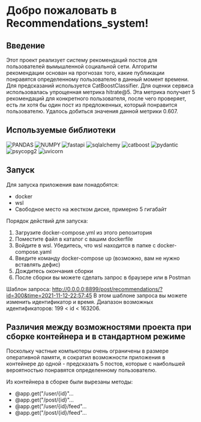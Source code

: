 # Добро пожаловать в Recommendations_system!

## Введение

Этот проект реализует систему рекомендаций постов для пользователей вымышленной социальной сети. Алгоритм рекомендации основан на прогнозах того, какие публикации понравятся определенному пользователю в данный момент времени. Для предсказаний используется CatBoostClassifier. Для оценки сервиса использовалась упрощенная метрика hitrate@5. Эта метрика получает 5 рекомендаций для конкретного пользователя, после чего проверяет, есть ли хотя бы один пост из предложенных, который понравится пользователю. Удалось добиться значения данной метрики 0.607.

## Используемые библиотеки

![PANDAS](https://img.shields.io/badge/PANDAS-1.4.2-090909??style=flat-square&logo=PANDAS)
![NUMPY](https://img.shields.io/badge/NUMPY-1.22.4-090909??style=flat-square&logo=NUMPY)
![fastapi](https://img.shields.io/badge/FASTAPI-0.75.1-090909??style=flat-square&logo=fastapi)
![sqlalchemy](https://img.shields.io/badge/SQLALCHEMY-1.4.32-090909??style=flat-square&logo=sqlalchemy)
![catboost](https://img.shields.io/badge/CATBOOST-1.0.6-090909??style=flat-square&logo=catboost)
![pydantic](https://img.shields.io/badge/PYDANTIC-1.9.1-090909??style=flat-square&logo=pydantic)
![psycopg2](https://img.shields.io/badge/PSYCOPG2-2.9.3-090909??style=flat-square&logo=psycopg2)
![uvicorn](https://img.shields.io/badge/UVICORN-0.16.0-090909??style=flat-square&logo=uvicorn)

## Запуск

Для запуска приложения вам понадобятся:

<ul>
  <li>docker</li>
  <li>wsl</li>
  <li>Свободное место на жестком диске, примерно 5 гигабайт</li>
</ul>

Порядок действий для запуска:

<ol>
    <li>Загрузите docker-compose.yml из этого репозитория</li>
    <li>Поместите файл в каталог с вашим dockerfile</li>
    <li>Войдите в wsl. Убедитесь, что wsl находится в папке с docker-compose.yaml</li>
    <li>Введите команду docker-compose up (возможно, вам не нужно вставлять дефис)</li>
    <li>Дождитесь окончания сборки</li>
    <li>После сборки вы можете сделать запрос в браузере или в Postman</li>
</ol>

Шаблон запроса: http://0.0.0.0:8899/post/recommendations/?id=300&time=2021-11-12-22:57:45 В этом шаблоне запроса вы можете изменить идентификатор и время. Диапазон возможных идентификаторов: 199 < id < 163206.

## Различия между возможностями проекта при сборке контейнера и в стандартном режиме

Поскольку частные компьютеры очень ограничены в размере оперативной памяти, я сократил возможности приложения в контейнере до одной - предсказать 5 постов, которые с наибольшей вероятностью понравятся определенному пользователю.

Из контейнера в сборке были вырезаны методы:
<ul>
<li>@app.get("/user/{id}"...</li>
<li>@app.get("/post/{id}"...</li>
<li>@app.get("/user/{id}/feed"...</li>
<li>@app.get("/post/{id}/feed"...</li>
</ul>